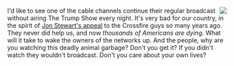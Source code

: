 <img src="http://scripting.com/images/2020/04/08/grimReaper.png" border="0" align="right">I'd like to see one of the cable channels continue their regular broadcast without airing The Trump Show every night. It's very bad for our country, in the spirit of <a href="https://www.youtube.com/watch?v=aFQFB5YpDZE">Jon Stewart's appeal</a> to the Crossfire guys so many years ago. They never did help us, and now <i>thousands of Americans are dying. </i>What will it take to wake the owners of the networks up. And the people, why are you watching this deadly animal garbage? Don't you get it? If you didn't watch they wouldn't broadcast. Don't you care about your own lives?
